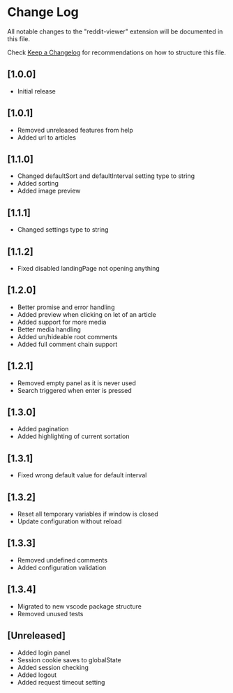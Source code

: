 # Change Log

All notable changes to the "reddit-viewer" extension will be documented in this file.

Check [Keep a Changelog](http://keepachangelog.com/) for recommendations on how to structure this file.

## [1.0.0]

- Initial release

## [1.0.1]

- Removed unreleased features from help
- Added url to articles

## [1.1.0]

- Changed defaultSort and defaultInterval setting type to string
- Added sorting
- Added image preview

## [1.1.1]

- Changed settings type to string

## [1.1.2]

- Fixed disabled landingPage not opening anything

## [1.2.0]

- Better promise and error handling
- Added preview when clicking on let of an article
- Added support for more media
- Better media handling
- Added un/hideable root comments
- Added full comment chain support

## [1.2.1]

- Removed empty panel as it is never used
- Search triggered when enter is pressed

## [1.3.0]

- Added pagination
- Added highlighting of current sortation

## [1.3.1]

- Fixed wrong default value for default interval

## [1.3.2]

- Reset all temporary variables if window is closed
- Update configuration without reload

## [1.3.3]

- Removed undefined comments
- Added configuration validation

## [1.3.4]

- Migrated to new vscode package structure
- Removed unused tests

## [Unreleased]

- Added login panel
- Session cookie saves to globalState
- Added session checking
- Added logout
- Added request timeout setting